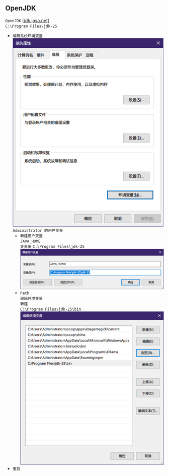 ## OpenJDK
`OpenJDK` [[jdk.java.net]](https://jdk.java.net/25/)  
`C:\Program Files\jdk-25`
* `编辑系统环境变量`  
![](屏幕截图%202025-04-15%20160230.png)  
`Administrator 的用户变量`
    * `新建用户变量`  
    `JAVA_HOME`  
    `变量值` `C:\Program Files\jdk-25`  
    ![](屏幕截图%202025-04-15%20160836.png)
    * `Path`  
    `编辑环境变量`  
    `新建`  
    `C:\Program Files\jdk-25\bin`  
    ![](屏幕截图%202025-04-15%20161221.png)
* `重启`